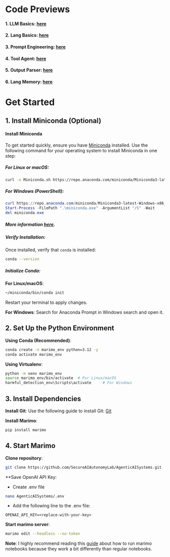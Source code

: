 # Code Previews

#### 1. LLM Basics: [here](https://static.marimo.app/static/llm-basics-lxym)
#### 2. Lang Basics: [here](https://static.marimo.app/static/lang-basics-ztxh)
#### 3. Prompt Engineering: [here](https://static.marimo.app/static/prompt-engineering-cxpu)
#### 4. Tool Agent: [here](https://static.marimo.app/static/tool-agent-m32m)
#### 5. Output Parser: [here](https://static.marimo.app/static/output-parser-6ste)
#### 6. Lang Memory: [here](https://static.marimo.app/static/lang-memory-6mnq)

# Get Started

## 1. Install Miniconda (Optional)

#### Install Miniconda
To get started quickly, ensure you have [Miniconda](https://docs.conda.io/en/latest/miniconda.html) installed. Use the following command for your operating system to install Miniconda in one step:

##### For Linux or macOS:
```bash
curl -o Miniconda.sh https://repo.anaconda.com/miniconda/Miniconda3-latest-Linux-x86_64.sh && bash Miniconda.sh -b -p $HOME/miniconda && rm Miniconda.sh && export PATH="$HOME/miniconda/bin:$PATH"
```

##### For Windows (PowerShell):
```powershell
curl https://repo.anaconda.com/miniconda/Miniconda3-latest-Windows-x86_64.exe -o miniconda.exe
Start-Process -FilePath ".\miniconda.exe" -ArgumentList "/S" -Wait
del miniconda.exe
```

##### More information [here](https://docs.anaconda.com/miniconda/install/#quick-command-line-install).

##### Verify Installation:
Once installed, verify that `conda` is installed:
```bash
conda --version
```

##### Initialize Conda:
**For Linux/macOS**:
```bash
~/miniconda/bin/conda init
```

Restart your terminal to apply changes.

**For Windows**:
Search for Anaconda Prompt in Windows search and open it.

## 2. Set Up the Python Environment
**Using Conda (Recommended)**:
```bash
conda create -n marimo_env python=3.12 -y
conda activate marimo_env
```
**Using Virtualenv**:
```bash
python -m venv marimo_env
source marimo_env/bin/activate  # For Linux/macOS
harmful_detection_env\Scripts\activate     # For Windows
```

## 3. Install Dependencies

**Install Git**: Use the following guide to install Git: [Git](https://git-scm.com/downloads)

**Install Marimo**:
```bash
pip install marimo
```

## 4. Start Marimo

**Clone repository**:
```bash
git clone https://github.com/SecureAIAutonomyLab/AgenticAISystems.git
```

**Save OpenAI API Key:
* Create .env file
```bash
nano AgenticAISystems/.env
```
* Add the following line to the .env file:
```
OPENAI_API_KEY=<replace-with-your-key>
```

**Start marimo server**:
```bash
marimo edit --headless --no-token
```

**Note**: I highly recommend reading this [guide](https://docs.marimo.io/guides/reactivity/) about how to run marimo notebooks because they work a bit differently than regular notebooks.
